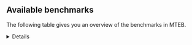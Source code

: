 ## Available benchmarks
The following table gives you an overview of the benchmarks in MTEB.

<details>

<!-- This allows the table to be autogenerated in the future: -->
<!-- BENCHMARKS TABLE START -->

| Name | Leaderboard name | # Tasks | Task Types | Domains | Languages |
|------|------------------|---------|------------|---------|-----------|
| [BEIR](https://arxiv.org/abs/2104.08663) | BEIR | 15 | Retrieval: 15 | [Financial, Medical, Written, News, Programming, Social, Reviews, Government, Non-fiction, Encyclopaedic, Academic, Web, Blog] | eng |
| [BEIR-NL](https://arxiv.org/abs/2412.08329) | BEIR-NL | 15 | Retrieval: 15 | [Medical, Written, Non-fiction, Encyclopaedic, Academic, Web] | nld |
| [BRIGHT](https://brightbenchmark.github.io/) | BRIGHT | 1 | Retrieval: 1 | [Written, Non-fiction] | eng |
| [BRIGHT (long)](https://brightbenchmark.github.io/) | BRIGHT (long) | 1 | Retrieval: 1 | [Written, Non-fiction] | eng |
| [BuiltBench(eng)](https://arxiv.org/abs/2411.12056) | BuiltBench(eng) | 4 | Clustering: 2, Retrieval: 1, Reranking: 1 | [Engineering, Written] | eng |
| [ChemTEB](https://arxiv.org/abs/2412.00532) | Chemical | 27 | BitextMining: 1, Classification: 17, Clustering: 2, PairClassification: 5, Retrieval: 2 | [Chemistry] | zho,ces,fra,msa,por,eng,kor,tur,nld,spa,hin,deu,jpn |
| [CoIR](https://github.com/CoIR-team/coir) | Code Information Retrieval | 10 | Retrieval: 10 | [Programming, Written] | ruby,java,javascript,eng,sql,go,c++,python,php |
| [CodeRAG](https://arxiv.org/abs/2406.14497) | CodeRAG | 4 | Reranking: 4 | [Programming] | python |
| [Encodechka](https://github.com/avidale/encodechka) | Encodechka | 7 | STS: 2, Classification: 4, PairClassification: 1 | [Written, Fiction, News, Social, Government, Non-fiction, Web] | rus |
| [FollowIR](https://arxiv.org/abs/2403.15246) | Instruction Following | 3 | InstructionRetrieval: 3 | [Written, News] | eng |
| [LongEmbed](https://arxiv.org/abs/2404.12096v2) | Long-context Retrieval | 6 | Retrieval: 6 | [Fiction, Written, Spoken, Non-fiction, Encyclopaedic, Academic, Blog] | eng |
| [MIEB(Img)](https://arxiv.org/abs/2504.10471) | Image only | 49 | Any2AnyRetrieval: 15, ImageClassification: 22, ImageClustering: 5, VisualSTS(eng): 5, VisualSTS(multi): 2 | [Medical, Written, Scene, Spoken, News, Social, Reviews, Non-fiction, Encyclopaedic, Web, Blog] | rus,ita,fra,por,eng,kor,tur,cmn,ara,nld,spa,pol,deu |
| [MIEB(Multilingual)](https://arxiv.org/abs/2504.10471) | Image-Text, Multilingual | 130 | ImageClassification: 22, ImageClustering: 5, ZeroShotClassification: 23, VisionCentricQA: 6, Compositionality: 7, VisualSTS(eng): 7, Any2AnyRetrieval: 45, DocumentUnderstanding: 10, Any2AnyMultilingualRetrieval: 3, VisualSTS(multi): 2 | [Medical, Written, Scene, Spoken, Constructed, News, Social, Reviews, Non-fiction, Encyclopaedic, Academic, Web, Blog] | ind,ita,por,eng,quz,fin,fil,swa,ell,rus,hin,pol,zho,heb,swe,fra,hrv,mri,hun,kor,est,ukr,ara,cmn,dan,deu,ron,fas,ces,tel,vie,tur,ben,nor,bul,nld,tha,spa,jpn |
| [MIEB(eng)](https://arxiv.org/abs/2504.10471) | Image-Text, English | 125 | ImageClassification: 22, ImageClustering: 5, ZeroShotClassification: 23, VisionCentricQA: 6, Compositionality: 7, VisualSTS(eng): 7, Any2AnyRetrieval: 45, DocumentUnderstanding: 10 | [Medical, Written, Scene, Spoken, Constructed, News, Social, Reviews, Non-fiction, Encyclopaedic, Academic, Web, Blog] | eng |
| [MIEB(lite)](https://arxiv.org/abs/2504.10471) | Image-Text, Lite | 51 | ImageClassification: 8, ImageClustering: 2, ZeroShotClassification: 7, VisionCentricQA: 5, Compositionality: 6, VisualSTS(eng): 2, VisualSTS(multi): 2, Any2AnyRetrieval: 11, DocumentUnderstanding: 6, Any2AnyMultilingualRetrieval: 2 | [Medical, Written, Scene, Spoken, News, Social, Reviews, Non-fiction, Encyclopaedic, Academic, Web, Blog] | ind,ita,por,eng,quz,fin,fil,swa,ell,rus,pol,hin,zho,heb,swe,fra,hrv,mri,hun,kor,est,cmn,ara,ukr,dan,deu,ron,fas,ces,tel,vie,tur,ben,nor,bul,nld,tha,spa,jpn |
| [MINERSBitextMining](https://arxiv.org/pdf/2406.07424) | MINERSBitextMining | 7 | BitextMining: 7 | [Reviews, Social, Written] | ind,mui,rus,uzb,pol,mal,kur,nov,cha,epo,max,awa,amh,yue,ara,aze,dan,bre,tel,tzl,arq,ile,lvs,uig,swg,gsw,jav,fin,hin,bug,orv,nob,yor,bew,ibo,cor,lat,ace,bel,lfn,eus,mak,ina,bjn,bbc,isl,cmn,ukr,oci,khm,ido,zsm,ces,cbk,kaz,srp,vie,hau,nij,fao,pam,rej,eng,gle,nno,hsb,ast,yid,bos,ang,abs,pms,swe,kzj,fra,dtp,hun,kor,mkd,ron,fry,cat,tur,cym,hye,kab,sun,bul,pcm,spa,swh,jpn,ita,afr,por,nds,ell,min,tat,war,wuu,tuk,pes,arz,mhr,sqi,mad,heb,kat,mar,tgl,tam,dsb,hrv,bhp,ber,est,lit,ban,xho,deu,ceb,urd,csb,slk,ben,gla,glg,slv,tha,nld,mon |
| MTEB(Code, v1) | Code | 12 | Retrieval: 12 | [Programming, Written] | ruby,scala,c,rust,java,javascript,eng,sql,go,c++,python,shell,typescript,php,swift |
| MTEB(Europe, v1) | European | 74 | BitextMining: 7, Classification: 21, Clustering: 8, Retrieval: 15, InstructionRetrieval: 3, MultilabelClassification: 2, PairClassification: 6, Reranking: 3, STS: 9 | [Financial, Programming, Subtitles, Web, Religious, Written, Spoken, News, Legal, Social, Blog, Medical, Fiction, Constructed, Reviews, Government, Non-fiction, Encyclopaedic, Academic] | ita,fao,por,eng,gle,fin,nno,ell,pol,nob,swe,eus,fra,hrv,hun,lav,est,rom,lit,isl,dan,deu,ron,ces,mlt,slk,slv,bul,nld,spa |
| MTEB(Indic, v1) | Indic | 23 | BitextMining: 4, Clustering: 1, Classification: 13, PairClassification: 1, Retrieval: 2, Reranking: 1, STS: 1 | [Fiction, Written, Spoken, News, Constructed, Social, Reviews, Government, Non-fiction, Encyclopaedic, Legal, Web, Religious] | gom,npi,asm,doi,eng,hne,hin,mal,brx,ory,nep,san,mar,tam,sat,mai,awa,bho,boy,mni,bgc,guj,snd,bod,mup,gbm,pan,urd,tel,kan,ben,pus,kas,raj,mwr |
| MTEB(Law, v1) | Legal | 8 | Retrieval: 8 | [Legal, Written] | deu,zho,eng |
| MTEB(Medical, v1) | Medical | 12 | Retrieval: 9, Clustering: 2, Reranking: 1 | [Medical, Written, Government, Non-fiction, Academic, Web] | rus,fra,zho,vie,eng,kor,cmn,ara,spa,pol |
| MTEB(Multilingual, v1) | Multilingual | 132 | BitextMining: 13, Classification: 43, Clustering: 17, Retrieval: 18, InstructionRetrieval: 3, MultilabelClassification: 5, PairClassification: 11, Reranking: 6, STS: 16 | [Financial, Programming, Subtitles, Web, Religious, Entertainment, Written, Spoken, News, Legal, Social, Blog, Medical, Fiction, Constructed, Reviews, Government, Non-fiction, Encyclopaedic, Academic] | bef,otq,jao,tos,tet,cya,dgz,eri,fuv,rus,zaa,ots,amn,nov,otm,mqj,sbk,azj,ztq,zty,arp,taq,epo,kmk,run,waj,kmh,obo,azg,sab,caf,con,mit,zia,wim,ara,abx,cnt,dji,bre,too,smo,grn,tel,zam,gah,cuc,tzl,zat,chv,scn,dob,byr,blz,mwf,tte,bsp,cbt,lij,bps,ppo,mxp,bjr,swp,amu,hus,geb,zaw,jac,mcb,sll,stp,beo,zab,yor,are,kew,ssg,reg,bbb,pbt,seh,yre,gvc,ksj,mbl,npl,ina,ian,djk,kbm,cjk,txu,khk,arn,rai,cmn,tav,cui,khm,wiv,ido,bnp,ckb,sgz,enq,cbc,bzj,kan,kdl,tbz,hla,kmr,caa,bak,nna,sgb,nij,sue,wmt,wro,pam,wrs,snp,bsj,tnk,zpz,kqa,swa,gdn,kpr,apn,sin,ndj,aey,tpi,isn,mvn,smk,nab,bos,kmb,xtd,acr,ang,jni,lug,pms,aoj,nhw,myw,uvl,qub,ziw,gaw,dtp,mlh,gvf,hun,mjc,lcm,ata,kiz,naf,kor,inb,kea,cpc,trc,bul,kbp,usa,kje,bxh,pan,cat,zga,ncu,cym,hye,zas,cao,apw,tuc,maq,gvn,ipi,mgh,ken,swh,awk,cco,ded,sus,kwj,rug,afr,nin,kwi,qvz,zpv,tna,kyc,bmh,imo,tiy,gnw,ton,gul,agr,pes,mxt,sja,apr,zao,sqi,esk,rmc,heb,dah,ssd,yuj,bvr,sbe,amk,zyp,hub,aaz,nya,tew,urw,dgc,mni,kos,yss,alp,tcz,yut,xho,deu,bjk,ign,fas,kpg,fai,nyu,ycn,cpy,msm,slk,tuo,ben,soq,mkn,nor,bqp,ood,wat,bjz,hui,lex,qvs,tiw,orm,kmo,qup,mbh,cjv,nho,crx,gvs,mui,kek,tee,kam,uzn,zpl,ltg,kur,gwi,bem,ubu,leu,twi,grc,kpj,tgo,max,tbc,rmy,mxq,fue,nvm,amh,dik,vid,wrk,nus,yue,mio,als,aui,mbt,ydd,luo,tum,aeb,aze,ewe,lww,ote,mco,snd,ayr,aoi,tbo,zav,bss,muy,kup,dwy,tgk,uli,lvs,cth,piu,kmu,tbf,cjo,kvg,kto,krc,mpp,hne,msc,kyq,sag,tcs,kgf,meq,srn,fij,hin,wer,qxh,pwg,taj,tso,boj,chf,nko,bpr,prs,mbs,fur,xed,urt,pjt,ace,kpx,mai,lfn,nca,etr,tsw,mam,mpt,mwc,shi,otn,plt,buk,isl,mkj,bao,ukr,acm,atb,qvn,mbc,gbm,ulk,cbk,bmk,mlt,wsk,cni,wap,glv,azz,chd,cux,zad,ape,apb,lao,kde,wbp,wal,som,gle,nno,wol,mcq,hsb,ast,kac,myu,pri,dhg,kgk,hvn,kyz,zpq,cnl,nas,kzj,sah,acu,car,fuh,lus,sco,mig,bdd,tpt,aak,anv,mcp,cmo,amm,acf,fry,med,bgs,kwf,hot,mih,tku,xla,maz,mir,nch,khz,pad,pio,tur,xtm,spm,pap,cme,bus,omw,kir,tir,sot,nhr,wuv,kbq,mlg,min,pib,tat,war,kpw,alq,clu,zac,mhr,rwo,nbq,dif,bmu,urb,gai,kat,agm,atd,xnn,aia,ajp,dyu,dop,yva,mna,nou,bbr,msk,nif,cso,tke,okv,ltz,blw,cbu,ctu,ndg,kik,ptu,ceb,dww,iws,urd,mhl,zpo,poe,wed,cbv,tha,slv,zlm,nss,zul,auc,aby,bqc,ind,soy,plu,mbj,nhe,dwr,vmy,bzd,agt,amx,kmg,sri,mcr,for,mop,crh,bjp,adz,ame,hto,mal,brx,nwi,ory,cpu,cha,roo,rop,ngp,ter,ncj,awa,kkl,pao,aer,tfr,eko,mup,kze,mee,ptp,mpm,lmo,dad,nso,spl,ile,spy,uig,jiv,chq,mwr,gnn,gun,faa,ruf,tmd,kdc,yuw,srm,kql,hlt,kyf,fin,gaz,abt,mic,cac,emp,tpz,hix,kaq,xav,nak,anh,miz,nob,hmn,msa,lac,bew,ssw,wnu,ibo,lat,awb,cor,huu,yon,cub,sps,kvn,tlf,mbb,cuk,bbc,gmv,crn,oci,quc,zap,bod,beu,tof,bkd,gux,zca,zsm,ces,wln,mle,nhg,srp,kiw,ese,mks,lua,tzo,mek,hau,kin,qve,tue,toc,npi,spp,nhu,fao,xsi,asm,fuc,qwh,agg,hop,msb,lid,opm,gof,aom,gfk,mey,amo,tyv,yaq,ilo,ikw,yid,agn,quh,hch,nys,row,ubr,top,abs,nii,cpb,swe,yle,gom,far,cpa,kgp,fra,apc,nfa,cap,tnc,gub,bgc,aii,met,mmo,acq,cbi,chz,pls,mos,gup,kab,sun,apu,mxb,noa,jpn,qxn,mzz,ita,bon,ssx,ntu,por,wiu,sna,djr,mpj,pon,pag,nds,pma,tnp,srq,rkb,box,ary,mqb,ars,bki,bhg,dov,nep,yad,ffm,knf,mar,tgl,zaj,dsb,lif,llg,hrv,ixl,fuf,mva,bjv,boy,azb,mpx,ban,knj,mti,nhi,dzo,nqo,cwe,arl,haw,gum,poh,yal,csb,avt,gui,suz,cab,tod,glg,nhy,uri,cek,bea,meu,myk,nld,prf,snc,mto,kpf,daa,mcf,cax,klv,aai,doi,ons,not,tsn,tdt,uzb,pol,tzj,viv,srd,kjs,kqc,aau,udu,arb,zos,lgl,kqw,jid,cav,umb,gam,cbr,bho,txq,szl,mil,rom,ebk,mau,atg,kbh,pab,dan,qxo,mag,guh,nlg,tnn,sbs,rro,huv,usp,arq,mwp,tah,bhl,ntj,iou,shj,mya,poy,qvh,swg,aon,yaa,heg,jav,gsw,cle,snx,cop,awx,wnc,zsr,bco,fil,lim,cgc,cot,bug,orv,byx,ake,ura,tim,taw,zho,apz,yap,poi,kon,tbg,mlp,xbi,shp,myy,csy,san,bel,toj,eus,mak,qvm,bjn,bvd,mri,lav,pir,amf,mib,tif,mgc,hbo,kms,msy,nnq,lbk,jae,rgu,kaz,bgt,vie,quf,cbs,pah,bsn,khs,snn,ghs,uvh,cta,tpa,aly,mmx,emi,upv,cut,mgw,gym,aso,eng,bmr,ttc,mie,rej,zpu,hmo,cak,boa,kne,svk,mdy,mwe,zai,chk,qvw,agd,ncl,mcd,yrb,ksd,sat,div,wbi,maa,ong,xon,tzm,amr,guj,att,mkd,ikk,jvn,mca,ron,lbb,kyg,hat,sxb,knc,tca,fon,bch,tac,mox,knv,sua,nop,pus,kas,ngu,spa,pcm,vec,nuy,dgr,mkl,qvc,sim,yka,big,gdr,glk,bkq,ino,kbc,ctp,ksr,kwd,nsn,mps,tgp,aka,gng,ell,ven,mav,wuu,tuk,zpm,arz,kqf,yby,sey,mux,ntp,yml,zar,jic,mad,shn,amp,guo,gyr,kkc,bam,tuf,qul,tam,cof,ktm,auy,lin,mph,kud,bhp,ber,est,lit,wmw,tvk,wos,sny,klt,agu,bzh,nde,kue,maj,gla,quy,bkx,mon,raj,zpc,hns,bba |
| [MTEB(Scandinavian, v1)](https://kennethenevoldsen.github.io/scandinavian-embedding-benchmark/) | Scandinavian | 28 | BitextMining: 2, Classification: 13, Retrieval: 7, Clustering: 6 | [Fiction, Written, Spoken, News, Social, Reviews, Government, Non-fiction, Encyclopaedic, Legal, Web, Blog] | nob,fao,nno,isl,dan,swe |
| [MTEB(cmn, v1)](https://github.com/FlagOpen/FlagEmbedding/tree/master/research/C_MTEB) | Chinese | 32 | Retrieval: 8, Reranking: 4, PairClassification: 2, Clustering: 4, STS: 7, Classification: 7 | [Financial, Entertainment, Medical, Written, Government, Non-fiction, Academic] | cmn |
| [MTEB(deu, v1)](https://arxiv.org/html/2401.02709v1) | German | 19 | Classification: 6, Clustering: 4, PairClassification: 2, Reranking: 1, Retrieval: 4, STS: 2 | [Written, Spoken, News, Reviews, Non-fiction, Encyclopaedic, Legal, Web] | deu |
| MTEB(eng, v1) | English Legacy | 56 | Classification: 12, Retrieval: 15, Clustering: 11, Reranking: 4, STS: 10, PairClassification: 3, Summarization: 1 | [Financial, Medical, Written, Spoken, News, Programming, Social, Reviews, Government, Non-fiction, Encyclopaedic, Academic, Web, Blog] | eng |
| MTEB(eng, v2) | English | 41 | Retrieval: 10, Clustering: 8, Reranking: 2, STS: 9, Classification: 8, PairClassification: 3, Summarization: 1 | [Financial, Medical, Written, Spoken, News, Programming, Social, Reviews, Non-fiction, Encyclopaedic, Academic, Web, Blog] | eng |
| MTEB(fas, beta) | Farsi (BETA) | 60 | Classification: 18, Clustering: 5, PairClassification: 8, Reranking: 2, Retrieval: 21, STS: 3, BitextMining: 3 | [Medical, Written, Spoken, Blog, News, Social, Reviews, Encyclopaedic, Academic, Web, Religious] | fas |
| [MTEB(fra, v1)](https://arxiv.org/abs/2405.20468) | French | 25 | Classification: 6, Clustering: 7, PairClassification: 1, Reranking: 2, Retrieval: 5, STS: 3, Summarization: 1 | [Written, Spoken, News, Social, Reviews, Legal, Non-fiction, Encyclopaedic, Academic, Web] | fra,eng |
| [MTEB(jpn, v1)](https://github.com/sbintuitions/JMTEB) | Japanese | 16 | Clustering: 2, Classification: 4, STS: 2, PairClassification: 1, Retrieval: 6, Reranking: 1 | [Written, Spoken, News, Reviews, Non-fiction, Encyclopaedic, Academic, Web] | jpn |
| MTEB(kor, v1) | Korean | 6 | Classification: 1, Reranking: 1, Retrieval: 2, STS: 2 | [Written, Spoken, News, Reviews, Encyclopaedic, Web] | kor |
| [MTEB(pol, v1)](https://arxiv.org/abs/2405.10138) | Polish | 17 | Classification: 7, Clustering: 3, PairClassification: 4, STS: 3 | [Written, Fiction, Spoken, News, Social, Academic, Reviews, Non-fiction, Legal, Web] | pol |
| [MTEB(rus, v1)](https://aclanthology.org/2023.eacl-main.148/) | Russian | 23 | Classification: 9, Clustering: 3, MultilabelClassification: 2, PairClassification: 1, Reranking: 2, Retrieval: 3, STS: 3 | [Written, Spoken, News, Social, Reviews, Encyclopaedic, Academic, Web, Blog] | rus |
| [NanoBEIR](https://huggingface.co/collections/zeta-alpha-ai/nanobeir-66e1a0af21dfd93e620cd9f6) | NanoBEIR | 13 | Retrieval: 13 | [Medical, Written, News, Social, Non-fiction, Encyclopaedic, Academic, Web] | eng |
| [RAR-b](https://arxiv.org/abs/2404.06347) | Reasoning retrieval | 17 | Retrieval: 17 | [Encyclopaedic, Written, Programming] | eng |

<!-- BENCHMARKS TABLE END -->
